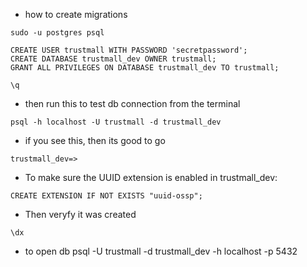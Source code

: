 - how to create migrations

``sudo -u postgres psql``
```
CREATE USER trustmall WITH PASSWORD 'secretpassword';
CREATE DATABASE trustmall_dev OWNER trustmall;
GRANT ALL PRIVILEGES ON DATABASE trustmall_dev TO trustmall;
```

``\q``

- then run this to test db connection from the terminal

``psql -h localhost -U trustmall -d trustmall_dev``

- if you see this, then its good to go

``trustmall_dev=>``

- To make sure the UUID extension is enabled in trustmall_dev:

``CREATE EXTENSION IF NOT EXISTS "uuid-ossp";``

- Then veryfy it was created

``\dx``

- to open db
psql -U trustmall -d trustmall_dev -h localhost -p 5432

